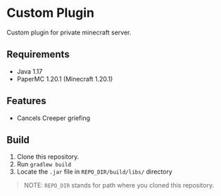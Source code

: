# Custom Plugin

Custom plugin for private minecraft server.

## Requirements

- Java 1.17
- PaperMC 1.20.1 (Minecraft 1.20.1)

## Features

- Cancels Creeper griefing

## Build

1. Clone this repository.
2. Run `gradlew build`
3. Locate the `.jar` file in `REPO_DIR/build/libs/` directory

> NOTE: `REPO_DIR` stands for path where you cloned this repository.
